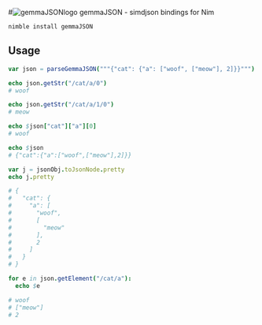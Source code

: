 #![gemmaJSONlogo](https://github.com/sainttttt/gemmaJSON/assets/58609876/836b0495-6d6d-476d-b124-fa7d9979f00f)
 gemmaJSON - simdjson bindings for Nim

`nimble install gemmaJSON`


## Usage

```nim
var json = parseGemmaJSON("""{"cat": {"a": ["woof", ["meow"], 2]}}""")

echo json.getStr("/cat/a/0")
# woof

echo json.getStr("/cat/a/1/0")
# meow

echo $json["cat"]["a"][0]
# woof

echo $json
# {"cat":{"a":["woof",["meow"],2]}}

var j = jsonObj.toJsonNode.pretty
echo j.pretty

# {
#   "cat": {
#     "a": [
#       "woof",
#       [
#         "meow"
#       ],
#       2
#     ]
#   }
# }

for e in json.getElement("/cat/a"):
  echo $e

# woof
# ["meow"]
# 2

```

